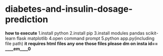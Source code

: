 # diabetes-and-insulin-dosage-prediction
**how to execute**
1.install python
2.install pip
3.install modules
  pandas
  scikit-learn
  flask
  matplotlib
4.open command prompt
5.python app.py(including file path)
**it requires html files any one those files please dm on insta id== ____em____0**
